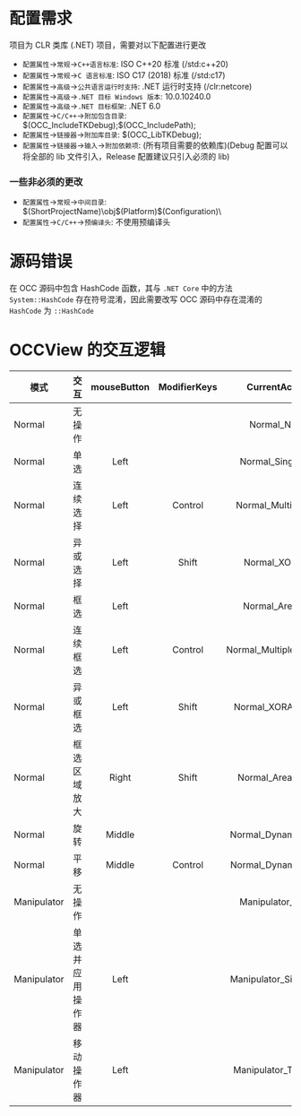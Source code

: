 ﻿# 配置需求

项目为 CLR 类库 (.NET) 项目，需要对以下配置进行更改

* `配置属性`->`常规`->`C++语言标准`: ISO C++20 标准 (/std:c++20)
* `配置属性`->`常规`->`C 语言标准`: ISO C17 (2018) 标准 (/std:c17)
* `配置属性`->`高级`->`公共语言运行时支持`: .NET 运行时支持 (/clr:netcore)
* `配置属性`->`高级`->`.NET 目标 Windows 版本`: 10.0.10240.0
* `配置属性`->`高级`->`.NET 目标框架`: .NET 6.0
* `配置属性`->`C/C++`->`附加包含目录`: $(OCC_IncludeTKDebug);\$(OCC_IncludePath);
* `配置属性`->`链接器`->`附加库目录`: $(OCC_LibTKDebug);
* `配置属性`->`链接器`->`输入`->`附加依赖项`: (所有项目需要的依赖库)(Debug 配置可以将全部的 lib 文件引入，Release 配置建议只引入必须的 lib)

### 一些非必须的更改

* `配置属性`->`常规`->`中间目录`: $(ShortProjectName)\obj\$(Platform)\$(Configuration)\
* `配置属性`->`C/C++`->`预编译头`: 不使用预编译头

# 源码错误

在 OCC 源码中包含 HashCode 函数，其与 `.NET Core` 中的方法 `System::HashCode` 存在符号混淆，因此需要改写 OCC 源码中存在混淆的 `HashCode` 为 `::HashCode`

# OCCView 的交互逻辑

| 模式        |       交互       | mouseButton | ModifierKeys |      CurrentAction3d      |     Cursor      |
| ----------- | :--------------: | :---------: | :----------: | :-----------------------: | :-------------: |
| Normal      |      无操作      |             |              |      Normal_Nothing       | Cursors.Default |
| Normal      |       单选       |    Left     |              |    Normal_SingleSelect    |  Cursors.Hand   |
| Normal      |     连续选择     |    Left     |   Control    |   Normal_MultipleSelect   |  Cursors.Hand   |
| Normal      |     异或选择     |    Left     |    Shift     |     Normal_XORSelect      |    "XOR.cur"    |
| Normal      |       框选       |    Left     |              |     Normal_AreaSelect     |  Cursors.Cross  |
| Normal      |     连续框选     |    Left     |   Control    | Normal_MultipleAreaSelect |  Cursors.Cross  |
| Normal      |     异或框选     |    Left     |    Shift     |   Normal_XORAreaSelect    |    "XOR.cur"    |
| Normal      |   框选区域放大   |    Right    |    Shift     |    Normal_AreaZooming     |   "Zoom.cur"    |
| Normal      |       旋转       |   Middle    |              |  Normal_DynamicRotation   | "Rotation.cur"  |
| Normal      |       平移       |   Middle    |   Control    |   Normal_DynamicPanning   | Cursors.SizeAll |
| Manipulator |      无操作      |             |              |    Manipulator_Nothing    | Cursors.Default |
| Manipulator | 单选并应用操作器 |    Left     |              | Manipulator_SingleSelect  |  Cursors.Hand   |
| Manipulator |    移动操作器    |    Left     |              |  Manipulator_Translation  |  Cursors.Cross  |
